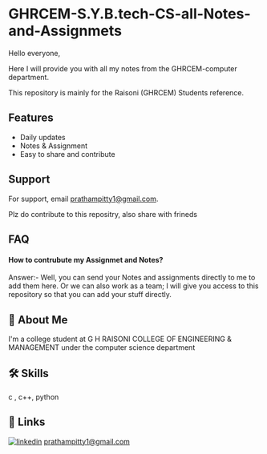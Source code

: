 # GHRCEM-S.Y.B.tech-CS-all-Notes-and-Assignmets

Hello everyone,

Here I will provide you with all my notes from the GHRCEM-computer department.

This repository is mainly for the Raisoni (GHRCEM) Students reference.

## Features

- Daily updates 
- Notes & Assignment
- Easy to share and contribute 
 


## Support

For support, email prathampitty1@gmail.com.

Plz do contribute to this repositry, also share with frineds 
## FAQ

#### How to contrubute my Assignmet and Notes?
Answer:- Well, you can send your Notes and assignments directly to me to add them here. Or we can also work as a team; I will give you access to this repository so that you can add your stuff directly.


## 🚀 About Me
I'm a college student at G H RAISONI COLLEGE OF ENGINEERING & MANAGEMENT under the computer science department 



## 🛠 Skills
  c ,  c++,  python


## 🔗 Links

[![linkedin](https://img.shields.io/badge/linkedin-0A66C2?style=for-the-badge&logo=linkedin&logoColor=white)](https://www.linkedin.com/in/pratham-pitty-6636b2208/)
 prathampitty1@gmail.com
